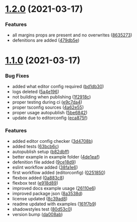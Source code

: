 # [1.2.0](https://github.com/bacebu4/react-layout-library/compare/1.1.0...1.2.0) (2021-03-17)


### Features

* all margins props are present and no overwrites ([8635273](https://github.com/bacebu4/react-layout-library/commit/86352734ac5db91b26be683b1140090c0b9099d2))
* defenitions are added ([479db5e](https://github.com/bacebu4/react-layout-library/commit/479db5e73971d4ce18d614ccf68bcd2b81b62ecd))



# [1.1.0](https://github.com/bacebu4/react-layout-library/compare/0a883c8cdd089c1c2f044ba81db2c8d6f7d7055b...1.1.0) (2021-03-17)


### Bug Fixes

* added what editor config required ([bd1db30](https://github.com/bacebu4/react-layout-library/commit/bd1db304c36b6269167a764fe5889b5c4ad8588d))
* logs deleted ([5a4e196](https://github.com/bacebu4/react-layout-library/commit/5a4e196b2e4e1ea2ca60441b3f18f99c072ccea3))
* not building when publishing ([1f2918c](https://github.com/bacebu4/react-layout-library/commit/1f2918c7099d8383bae773c1ba7971de8350ab68))
* proper testing during ci ([e9c7da4](https://github.com/bacebu4/react-layout-library/commit/e9c7da4a03bfe6991466200177a3cc08323e551d))
* proper tsconfig sources ([4a62e55](https://github.com/bacebu4/react-layout-library/commit/4a62e5519186318f4b1da0f461844f73a503e72d))
* proper usage autopublish ([5be6842](https://github.com/bacebu4/react-layout-library/commit/5be6842bf2be0b3d2fd445e167f8079279b73ab5))
* update due to editorconfig ([eca875f](https://github.com/bacebu4/react-layout-library/commit/eca875f689849b0bb15765071408121e84d38063))


### Features

* added editor config checker ([3d4708b](https://github.com/bacebu4/react-layout-library/commit/3d4708bc61cbb60660681ac3e25df6b37fbaa727))
* added tests ([63bcb6c](https://github.com/bacebu4/react-layout-library/commit/63bcb6c43e986cb79ff20e51b8b42b72cd41992c))
* autopublish setup ([b82dbff](https://github.com/bacebu4/react-layout-library/commit/b82dbff7b62ce22937e95fd8c6877a9ede800181))
* better example in example folder ([4de1eaf](https://github.com/bacebu4/react-layout-library/commit/4de1eafd1bfbfa04f65469b2ad1810fb7777d3f5))
* defenition file added ([9ce18d9](https://github.com/bacebu4/react-layout-library/commit/9ce18d96d37ab13f5cb7232d616ee22ce0dd1179))
* eslint workflow added ([38fa1e6](https://github.com/bacebu4/react-layout-library/commit/38fa1e6856c9c0def64aa65b847070cc6f2cd215))
* first workflow added (editorconfig) ([0251850](https://github.com/bacebu4/react-layout-library/commit/0251850563598520c9d2b7dc1ca92fe366326824))
* flexbox added ([0a883c8](https://github.com/bacebu4/react-layout-library/commit/0a883c8cdd089c1c2f044ba81db2c8d6f7d7055b))
* flexbox test ([e918d89](https://github.com/bacebu4/react-layout-library/commit/e918d8955065695863f6617a33f486f9aa811648))
* improved docs example usage ([26110e6](https://github.com/bacebu4/react-layout-library/commit/26110e676e64bf2551820d54e20b13182c1e6c22))
* improved package json ([8a3538d](https://github.com/bacebu4/react-layout-library/commit/8a3538dc15c6a0f9918658c59e70b4334c4eabd8))
* license updated ([8c39ad8](https://github.com/bacebu4/react-layout-library/commit/8c39ad870ad3c5b9cffe71b9b283aa177ad1915a))
* readme updated with examples ([161f7b9](https://github.com/bacebu4/react-layout-library/commit/161f7b99581327437854f978a316475f12fe4ff7))
* shadowstyles test ([80d53c0](https://github.com/bacebu4/react-layout-library/commit/80d53c03c166cb6491e3b63f7b9de36be54b6eef))
* version bump ([da008ab](https://github.com/bacebu4/react-layout-library/commit/da008abb55d5fe054690f67e5a8df74990947094))




